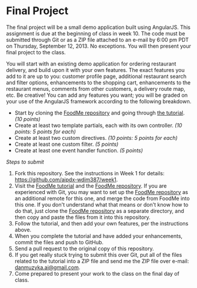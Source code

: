 Final Project
=============

The final project will be a small demo application built using AngularJS. This assignment is due at the beginning of class in week 10. The code must be submitted through Git or as a ZIP file attached to an e-mail by 6:00 pm PDT on Thursday, September 12, 2013. No exceptions. You will then present your final project to the class.

You will start with an existing demo application for ordering restaurant delivery, and build upon it with your own features. The exact features you add to it are up to you: customer profile page, additional restaurant search and filter options, enhancements to the shopping cart, enhancements to the restaurant menus, comments from other customers, a delivery route map, etc. Be creative! You can add any features you want; you will be graded on your use of the AngularJS framework according to the following breakdown.

* Start by cloning the [FoodMe repository](https://github.com/IgorMinar/foodme) and going through [the tutorial](https://docs.google.com/document/d/1Fzq60IBaSf5mnsLWhig5nhZ9cJT85sresp0NqNIwh1I/pub). *(10 points)*
* Create at least two template partials, each with its own controller. *(10 points: 5 points for each)*
* Create at least two custom directives. *(10 points: 5 points for each)*
* Create at least one custom filter. *(5 points)*
* Create at least one event handler function. *(5 points)*


*Steps to submit*
1. Fork this repository. See the instructions in Week 1 for details: <https://github.com/aipdx-wdim387/week1>.
2. Visit the [FoodMe tutorial](https://docs.google.com/document/d/1Fzq60IBaSf5mnsLWhig5nhZ9cJT85sresp0NqNIwh1I/pub) and the [FoodMe repository](https://github.com/IgorMinar/foodme). If you are experienced with Git, you may want to set up the [FoodMe repository](https://github.com/IgorMinar/foodme) as an additional remote for this one, and merge the code from FoodMe into this one. If you don't understand what that means or don't know how to do that, just clone the [FoodMe repository](https://github.com/IgorMinar/foodme) as a separate directory, and then copy and paste the files from it into this repository.
3. Follow the tutorial, and then add your own features, per the instructions above.
4. When you complete the tutorial and have added your enhancements, commit the files and push to GitHub.
5. Send a pull request to the original copy of this repository.
6. If you get really stuck trying to submit this over Git, put all of the files related to the tutorial into a ZIP file and send me the ZIP file over e-mail: danmuzyka.ai@gmail.com.
7. Come prepared to present your work to the class on the final day of class.

